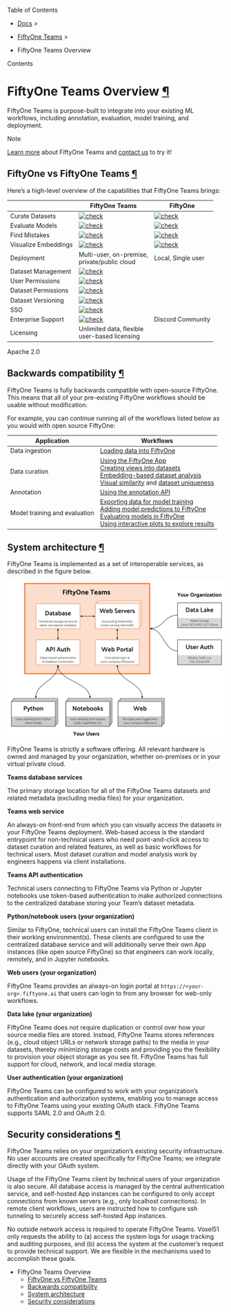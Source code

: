 Table of Contents

- [Docs](../index.html) >

- [FiftyOne Teams](index.html) >
- FiftyOne Teams Overview

Contents


# FiftyOne Teams Overview [¶](\#fiftyone-teams-overview "Permalink to this headline")

FiftyOne Teams is purpose-built to integrate into your existing ML workflows,
including annotation, evaluation, model training, and deployment.

Note

[Learn more](https://voxel51.com/fiftyone-teams) about FiftyOne Teams and
[contact us](https://voxel51.com/get-fiftyone-teams) to try it!

## FiftyOne vs FiftyOne Teams [¶](\#fiftyone-vs-fiftyone-teams "Permalink to this headline")

Here’s a high-level overview of the capabilities that FiftyOne Teams brings:

|  | FiftyOne Teams | FiftyOne |
| --- | --- | --- |
| Curate Datasets | [![check](https://voxel51.com/images/icons/checkmark.svg)](https://voxel51.com/images/icons/checkmark.svg) | [![check](https://voxel51.com/images/icons/checkmark.svg)](https://voxel51.com/images/icons/checkmark.svg) |
| Evaluate Models | [![check](https://voxel51.com/images/icons/checkmark.svg)](https://voxel51.com/images/icons/checkmark.svg) | [![check](https://voxel51.com/images/icons/checkmark.svg)](https://voxel51.com/images/icons/checkmark.svg) |
| Find Mistakes | [![check](https://voxel51.com/images/icons/checkmark.svg)](https://voxel51.com/images/icons/checkmark.svg) | [![check](https://voxel51.com/images/icons/checkmark.svg)](https://voxel51.com/images/icons/checkmark.svg) |
| Visualize Embeddings | [![check](https://voxel51.com/images/icons/checkmark.svg)](https://voxel51.com/images/icons/checkmark.svg) | [![check](https://voxel51.com/images/icons/checkmark.svg)](https://voxel51.com/images/icons/checkmark.svg) |
| Deployment | Multi-user, on-premise,<br>private/public cloud | Local, Single user |
| Dataset Management | [![check](https://voxel51.com/images/icons/checkmark.svg)](https://voxel51.com/images/icons/checkmark.svg) |  |
| User Permissions | [![check](https://voxel51.com/images/icons/checkmark.svg)](https://voxel51.com/images/icons/checkmark.svg) |  |
| Dataset Permissions | [![check](https://voxel51.com/images/icons/checkmark.svg)](https://voxel51.com/images/icons/checkmark.svg) |  |
| Dataset Versioning | [![check](https://voxel51.com/images/icons/checkmark.svg)](https://voxel51.com/images/icons/checkmark.svg) |  |
| SSO | [![check](https://voxel51.com/images/icons/checkmark.svg)](https://voxel51.com/images/icons/checkmark.svg) |  |
| Enterprise Support | [![check](https://voxel51.com/images/icons/checkmark.svg)](https://voxel51.com/images/icons/checkmark.svg) | Discord Community |
| Licensing | Unlimited data, flexible<br>user-based licensing |

Apache 2.0

## Backwards compatibility [¶](\#backwards-compatibility "Permalink to this headline")

FiftyOne Teams is fully backwards compatible with open-source FiftyOne. This
means that all of your pre-existing FiftyOne workflows should be usable without
modification.

For example, you can continue running all of the workflows listed below as you
would with open source FiftyOne:

| Application | Workflows |
| --- | --- |
| Data ingestion | [Loading data into FiftyOne](../user_guide/dataset_creation/index.html#loading-datasets) |
| Data curation | [Using the FiftyOne App](../user_guide/app.html#fiftyone-app)<br>[Creating views into datasets](../user_guide/using_views.html#using-views)<br>[Embedding-based dataset analysis](https://voxel51.com/docs/fiftyone/tutorials/image_embeddings.html)<br>[Visual similarity](../brain.html#brain-similarity) and [dataset uniqueness](../brain.html#brain-image-uniqueness) |
| Annotation | [Using the annotation API](../user_guide/annotation.html#fiftyone-annotation) |
| Model training and evaluation | [Exporting data for model training](../user_guide/export_datasets.html#exporting-datasets)<br>[Adding model predictions to FiftyOne](https://voxel51.com/docs/fiftyone/tutorials/evaluate_detections.html#Add-predictions-to-dataset)<br>[Evaluating models in FiftyOne](../user_guide/evaluation.html#evaluating-models)<br>[Using interactive plots to explore results](../user_guide/plots.html#interactive-plots) |

## System architecture [¶](\#system-architecture "Permalink to this headline")

FiftyOne Teams is implemented as a set of interoperable services, as described
in the figure below.

![teams-architecture](../_images/teams_architecture.png)

FiftyOne Teams is strictly a software offering. All relevant hardware is owned
and managed by your organization, whether on-premises or in your virtual
private cloud.

**Teams database services**

The primary storage location for all of the FiftyOne Teams datasets and related
metadata (excluding media files) for your organization.

**Teams web service**

An always-on front-end from which you can visually access the datasets in your
FiftyOne Teams deployment. Web-based access is the standard entrypoint for
non-technical users who need point-and-click access to dataset curation and
related features, as well as basic workflows for technical users. Most dataset
curation and model analysis work by engineers happens via client installations.

**Teams API authentication**

Technical users connecting to FiftyOne Teams via Python or Jupyter notebooks
use token-based authentication to make authorized connections to the
centralized database storing your Team’s dataset metadata.

**Python/notebook users (your organization)**

Similar to FiftyOne, technical users can install the FiftyOne Teams client in
their working environment(s). These clients are configured to use the
centralized database service and will additionally serve their own App
instances (like open source FiftyOne) so that engineers can work locally,
remotely, and in Jupyter notebooks.

**Web users (your organization)**

FiftyOne Teams provides an always-on login portal at
`https://<your-org>.fiftyone.ai` that users can login to from any browser for
web-only workflows.

**Data lake (your organization)**

FiftyOne Teams does not require duplication or control over how your source
media files are stored. Instead, FiftyOne Teams stores references (e.g., cloud
object URLs or network storage paths) to the media in your datasets, thereby
minimizing storage costs and providing you the flexibility to provision your
object storage as you see fit. FiftyOne Teams has full support for cloud,
network, and local media storage.

**User authentication (your organization)**

FiftyOne Teams can be configured to work with your organization’s
authentication and authorization systems, enabling you to manage access to
FiftyOne Teams using your existing OAuth stack. FiftyOne Teams supports SAML
2.0 and OAuth 2.0.

## Security considerations [¶](\#security-considerations "Permalink to this headline")

FiftyOne Teams relies on your organization’s existing security infrastructure.
No user accounts are created specifically for FiftyOne Teams; we integrate
directly with your OAuth system.

Usage of the FiftyOne Teams client by technical users of your organization is
also secure. All database access is managed by the central authentication
service, and self-hosted App instances can be configured to only accept
connections from known servers (e.g., only localhost connections). In remote
client workflows, users are instructed how to configure ssh tunneling to
securely access self-hosted App instances.

No outside network access is required to operate FiftyOne Teams. Voxel51 only
requests the ability to (a) access the system logs for usage tracking and
auditing purposes, and (b) access the system at the customer’s request to
provide technical support. We are flexible in the mechanisms used to accomplish
these goals.

- FiftyOne Teams Overview
  - [FiftyOne vs FiftyOne Teams](#fiftyone-vs-fiftyone-teams)
  - [Backwards compatibility](#backwards-compatibility)
  - [System architecture](#system-architecture)
  - [Security considerations](#security-considerations)